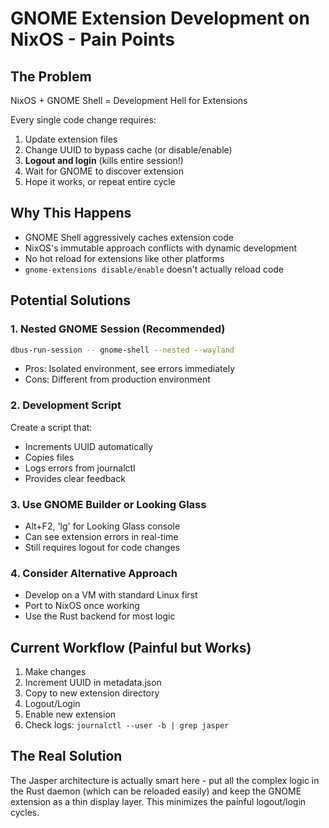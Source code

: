 # GNOME Extension Development on NixOS - Pain Points

## The Problem
NixOS + GNOME Shell = Development Hell for Extensions

Every single code change requires:
1. Update extension files
2. Change UUID to bypass cache (or disable/enable)
3. **Logout and login** (kills entire session!)
4. Wait for GNOME to discover extension
5. Hope it works, or repeat entire cycle

## Why This Happens
- GNOME Shell aggressively caches extension code
- NixOS's immutable approach conflicts with dynamic development
- No hot reload for extensions like other platforms
- `gnome-extensions disable/enable` doesn't actually reload code

## Potential Solutions

### 1. Nested GNOME Session (Recommended)
```bash
dbus-run-session -- gnome-shell --nested --wayland
```
- Pros: Isolated environment, see errors immediately
- Cons: Different from production environment

### 2. Development Script
Create a script that:
- Increments UUID automatically
- Copies files
- Logs errors from journalctl
- Provides clear feedback

### 3. Use GNOME Builder or Looking Glass
- Alt+F2, 'lg' for Looking Glass console
- Can see extension errors in real-time
- Still requires logout for code changes

### 4. Consider Alternative Approach
- Develop on a VM with standard Linux first
- Port to NixOS once working
- Use the Rust backend for most logic

## Current Workflow (Painful but Works)
1. Make changes
2. Increment UUID in metadata.json
3. Copy to new extension directory
4. Logout/Login
5. Enable new extension
6. Check logs: `journalctl --user -b | grep jasper`

## The Real Solution
The Jasper architecture is actually smart here - put all the complex logic in the Rust daemon (which can be reloaded easily) and keep the GNOME extension as a thin display layer. This minimizes the painful logout/login cycles.